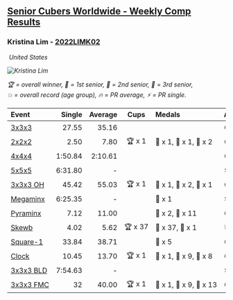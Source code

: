 <style>table {white-space: nowrap;}</style>
<link rel="stylesheet" type="text/css" href="/scw-comp/css/flags.css" />

## [Senior Cubers Worldwide - Weekly Comp Results](/scw-comp/results/)
### Kristina Lim - [2022LIMK02](https://www.worldcubeassociation.org/persons/2022LIMK02)

<i class="flag flag-US" />&nbsp;United States

![Kristina Lim](1670987100.jpg)

<span style="white-space: nowrap;">🏆 = overall winner</span>, <span style="white-space: nowrap;">🥇 = 1st senior</span>, <span style="white-space: nowrap;">🥈 = 2nd senior</span>, <span style="white-space: nowrap;">🥉 = 3rd senior</span>, <span style="white-space: nowrap;">💥 = overall record (age group)</span>, <span style="white-space: nowrap;">🔥 = PR average</span>, <span style="white-space: nowrap;">⚡ = PR single</span>.

| Event | Single | Average | Cups | Medals | Achievements|
| :-- | --: | --: | :--: | :-- | :-- |
| [3x3x3](333.md) | 27.55 | 35.16 |  |  | 🔥 x 5, ⚡ x 6 |
| [2x2x2](222.md) | 2.50 | 7.80 | 🏆 x 1 | 🥇 x 1, 🥈 x 1, 🥉 x 2 | 🔥 x 6, ⚡ x 6 |
| [4x4x4](444.md) | 1:50.84 | 2:10.61 |  |  | 🔥 x 2, ⚡ x 4 |
| [5x5x5](555.md) | 6:31.80 | - |  |  | ⚡ x 1 |
| [3x3x3 OH](333oh.md) | 45.42 | 55.03 | 🏆 x 1 | 🥇 x 1, 🥈 x 2, 🥉 x 1 | 🔥 x 2, ⚡ x 2 |
| [Megaminx](minx.md) | 6:25.35 | - |  | 🥉 x 1 | ⚡ x 1 |
| [Pyraminx](pyram.md) | 7.12 | 11.00 |  | 🥈 x 2, 🥉 x 11 | 🔥 x 1, ⚡ x 4 |
| [Skewb](skewb.md) | 4.02 | 5.62 | 🏆 x 37 | 🥇 x 37, 🥉 x 1 | 💥 x 9, 🔥 x 10, ⚡ x 5 |
| [Square-1](sq1.md) | 33.84 | 38.71 |  | 🥉 x 5 | 🔥 x 4, ⚡ x 3 |
| [Clock](clock.md) | 10.45 | 13.70 | 🏆 x 1 | 🥇 x 1, 🥈 x 9, 🥉 x 8 | 🔥 x 7, ⚡ x 9 |
| [3x3x3 BLD](333bf.md) | 7:54.63 | - |  |  | ⚡ x 3 |
| [3x3x3 FMC](333fm.md) | 32 | 40.00 | 🏆 x 1 | 🥇 x 1, 🥈 x 9, 🥉 x 13 | 🔥 x 3, ⚡ x 3 |

<!-- Global site tag (gtag.js) - Google Analytics -->
<script async src="https://www.googletagmanager.com/gtag/js?id=UA-86348435-3"></script>
<script>window.dataLayer = window.dataLayer || []; function gtag() {dataLayer.push(arguments);} gtag('js', new Date()); gtag('config', 'UA-86348435-3');</script>
